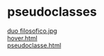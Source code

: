 # pseudoclasses 
<a href='https://gabrielryanft.github.io/learning/cursoemvideo/htmlecss/css/pseudoelementoseclasses/pseudoclasses/duo filosofico.jpg' target='_blank' rel='next'>duo filosofico.jpg</a><br/>
<a href='https://gabrielryanft.github.io/learning/cursoemvideo/htmlecss/css/pseudoelementoseclasses/pseudoclasses/hover.html' target='_blank' rel='next'>hover.html</a><br/>
<a href='https://gabrielryanft.github.io/learning/cursoemvideo/htmlecss/css/pseudoelementoseclasses/pseudoclasses/pseudoclasse.html' target='_blank' rel='next'>pseudoclasse.html</a><br/>

